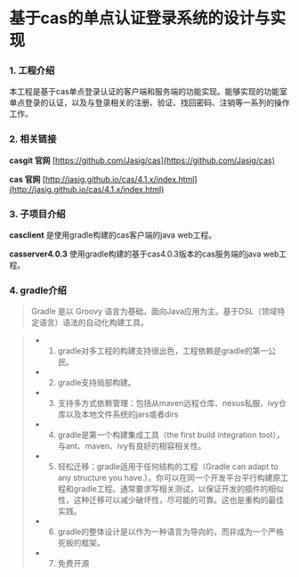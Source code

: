 # 基于cas的单点认证登录系统的设计与实现


### **1. 工程介绍**
本工程是基于cas单点登录认证的客户端和服务端的功能实现。能够实现的功能室单点登录的认证，以及与登录相关的注册、验证、找回密码、注销等一系列的操作工作。

### **2. 相关链接**

**casgit 官网** [https://github.com/Jasig/cas](https://github.com/Jasig/cas)

**cas 官网** [http://jasig.github.io/cas/4.1.x/index.html](http://jasig.github.io/cas/4.1.x/index.html)

### **3. 子项目介绍**

**casclient** 是使用gradle构建的cas客户端的java web工程。

**casserver4.0.3**  使用gradle构建的基于cas4.0.3版本的cas服务端的java web工程。

### **4. gradle介绍**
> Gradle 是以 Groovy 语言为基础，面向Java应用为主。基于DSL（领域特定语言）语法的自动化构建工具。

> * 1. gradle对多工程的构建支持很出色，工程依赖是gradle的第一公民。
> * 2. gradle支持局部构建。
> * 3. 支持多方式依赖管理：包括从maven远程仓库、nexus私服、ivy仓库以及本地文件系统的jars或者dirs
> * 4. gradle是第一个构建集成工具（the first build integration tool），与ant、maven、ivy有良好的相容相关性。
> * 5. 轻松迁移：gradle适用于任何结构的工程（Gradle can adapt to any structure you have.）。你可以在同一个开发平台平行构建原工程和gradle工程。通常要求写相关测试，以保证开发的插件的相似性，这种迁移可以减少破坏性，尽可能的可靠。这也是重构的最佳实践。
> * 6. gradle的整体设计是以作为一种语言为导向的，而非成为一个严格死板的框架。
> * 7. 免费开源